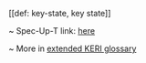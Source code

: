 [[def: key-state, key state]]

~ Spec-Up-T link: <a href='https://weboftrust.github.io/WOT-terms/docs/glossary/key-state'>here</a>

~ More in <a href="https://weboftrust.github.io/WOT-terms/docs/glossary/key-state">extended KERI glossary</a>
